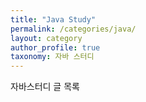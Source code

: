 ```yaml
---
title: "Java Study"
permalink: /categories/java/
layout: category
author_profile: true
taxonomy: 자바 스터디
---
```


자바스터디 글 목록
